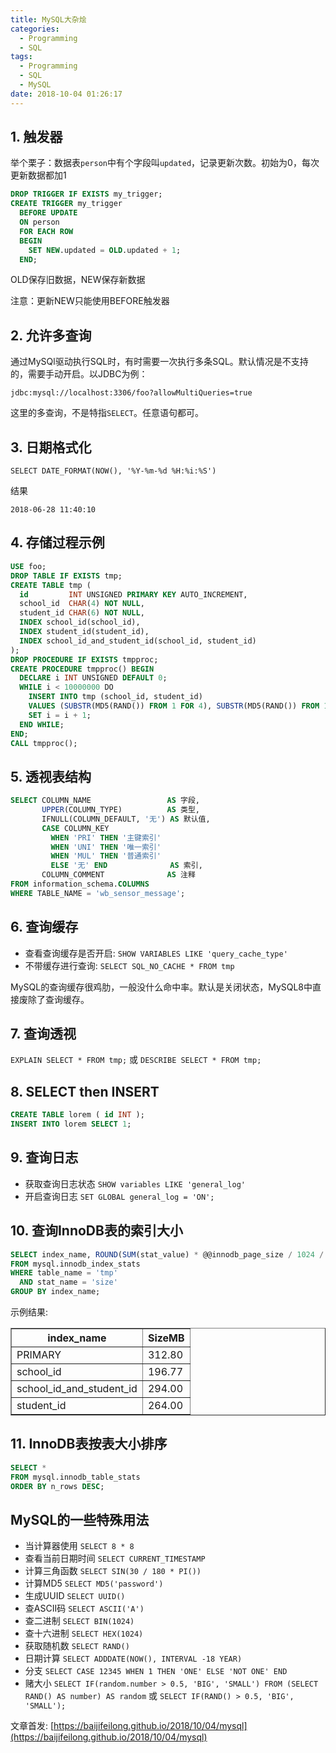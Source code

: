 ```yaml
---
title: MySQL大杂烩
categories:
  - Programming
  - SQL
tags:
  - Programming
  - SQL
  - MySQL
date: 2018-10-04 01:26:17
---
```


## 1. 触发器

举个栗子：数据表`person`中有个字段叫`updated`，记录更新次数。初始为0，每次更新数据都加1

```sql
DROP TRIGGER IF EXISTS my_trigger;
CREATE TRIGGER my_trigger
  BEFORE UPDATE
  ON person
  FOR EACH ROW
  BEGIN
    SET NEW.updated = OLD.updated + 1;
  END;
```

OLD保存旧数据，NEW保存新数据

注意：更新NEW只能使用BEFORE触发器

## 2. 允许多查询

通过MySQl驱动执行SQL时，有时需要一次执行多条SQL。默认情况是不支持的，需要手动开启。以JDBC为例：

`jdbc:mysql://localhost:3306/foo?allowMultiQueries=true`

这里的多查询，不是特指`SELECT`。任意语句都可。

<!--more-->

## 3. 日期格式化

`SELECT DATE_FORMAT(NOW(), '%Y-%m-%d %H:%i:%S')`

结果

`2018-06-28 11:40:10`

## 4. 存储过程示例

```sql
USE foo;
DROP TABLE IF EXISTS tmp;
CREATE TABLE tmp (
  id         INT UNSIGNED PRIMARY KEY AUTO_INCREMENT,
  school_id  CHAR(4) NOT NULL,
  student_id CHAR(6) NOT NULL,
  INDEX school_id(school_id),
  INDEX student_id(student_id),
  INDEX school_id_and_student_id(school_id, student_id)
);
DROP PROCEDURE IF EXISTS tmpproc;
CREATE PROCEDURE tmpproc() BEGIN
  DECLARE i INT UNSIGNED DEFAULT 0;
  WHILE i < 10000000 DO
    INSERT INTO tmp (school_id, student_id)
    VALUES (SUBSTR(MD5(RAND()) FROM 1 FOR 4), SUBSTR(MD5(RAND()) FROM 1 FOR 6));
    SET i = i + 1;
  END WHILE;
END;
CALL tmpproc();
```

## 5. 透视表结构

```sql
SELECT COLUMN_NAME                 AS 字段,
       UPPER(COLUMN_TYPE)          AS 类型,
       IFNULL(COLUMN_DEFAULT, '无') AS 默认值,
       CASE COLUMN_KEY
         WHEN 'PRI' THEN '主键索引'
         WHEN 'UNI' THEN '唯一索引'
         WHEN 'MUL' THEN '普通索引'
         ELSE '无' END              AS 索引,
       COLUMN_COMMENT              AS 注释
FROM information_schema.COLUMNS
WHERE TABLE_NAME = 'wb_sensor_message';
```

## 6. 查询缓存

- 查看查询缓存是否开启: `SHOW VARIABLES LIKE 'query_cache_type'`
- 不带缓存进行查询: `SELECT SQL_NO_CACHE * FROM tmp`

MySQL的查询缓存很鸡肋，一般没什么命中率。默认是关闭状态，MySQL8中直接废除了查询缓存。

## 7. 查询透视

`EXPLAIN SELECT * FROM tmp;` 或 `DESCRIBE SELECT * FROM tmp;`

## 8. SELECT then INSERT

```sql
CREATE TABLE lorem ( id INT ); 
INSERT INTO lorem SELECT 1;
```

## 9. 查询日志

- 获取查询日志状态 `SHOW variables LIKE 'general_log'`
- 开启查询日志 `SET GLOBAL general_log = 'ON';`

## 10. 查询InnoDB表的索引大小

```sql
SELECT index_name, ROUND(SUM(stat_value) * @@innodb_page_size / 1024 / 1024, 2)SizeMB
FROM mysql.innodb_index_stats
WHERE table_name = 'tmp'
  AND stat_name = 'size'
GROUP BY index_name;
```

示例结果:

<table border="1" style="border-collapse:collapse">
<tr><th>index_name</th><th>SizeMB</th></tr>
<tr><td>PRIMARY</td><td>312.80</td></tr>
<tr><td>school_id</td><td>196.77</td></tr>
<tr><td>school_id_and_student_id</td><td>294.00</td></tr>
<tr><td>student_id</td><td>264.00</td></tr></table>

## 11. InnoDB表按表大小排序

```sql
SELECT *
FROM mysql.innodb_table_stats
ORDER BY n_rows DESC;
```

## MySQL的一些特殊用法

- 当计算器使用 `SELECT 8 * 8`
- 查看当前日期时间 `SELECT CURRENT_TIMESTAMP`
- 计算三角函数 `SELECT SIN(30 / 180 * PI())`
- 计算MD5 `SELECT MD5('password')`
- 生成UUID `SELECT UUID()`
- 查ASCII码 `SELECT ASCII('A')`
- 查二进制 `SELECT BIN(1024)`
- 查十六进制 `SELECT HEX(1024)`
- 获取随机数 `SELECT RAND()`
- 日期计算 `SELECT ADDDATE(NOW(), INTERVAL -18 YEAR)`
- 分支 `SELECT CASE 12345 WHEN 1 THEN 'ONE' ELSE 'NOT ONE' END`
- 赌大小 `SELECT IF(random.number > 0.5, 'BIG', 'SMALL') FROM (SELECT RAND() AS number) AS random` 或 `SELECT IF(RAND() > 0.5, 'BIG', 'SMALL');`

文章首发: [https://baijifeilong.github.io/2018/10/04/mysql](https://baijifeilong.github.io/2018/10/04/mysql)